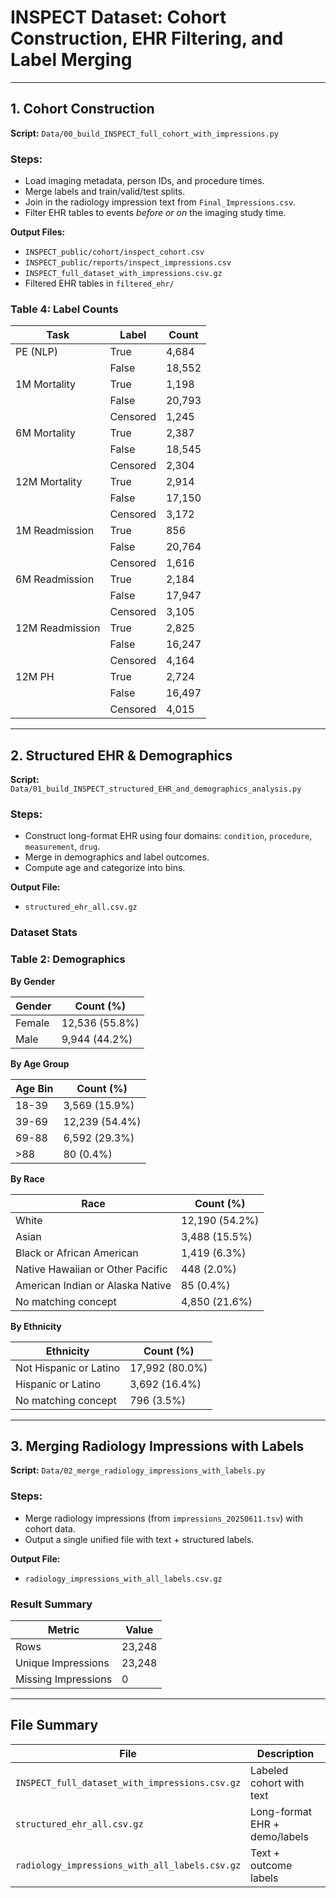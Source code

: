 # INSPECT Dataset: Cohort Construction, EHR Filtering, and Label Merging

---

## 1. Cohort Construction

**Script:** `Data/00_build_INSPECT_full_cohort_with_impressions.py`

### Steps:

* Load imaging metadata, person IDs, and procedure times.
* Merge labels and train/valid/test splits.
* Join in the radiology impression text from `Final_Impressions.csv`.
* Filter EHR tables to events *before or on* the imaging study time.

**Output Files:**

* `INSPECT_public/cohort/inspect_cohort.csv`
* `INSPECT_public/reports/inspect_impressions.csv`
* `INSPECT_full_dataset_with_impressions.csv.gz`
* Filtered EHR tables in `filtered_ehr/`

### Table 4: Label Counts

| Task            | Label    | Count  |
| --------------- | -------- | ------ |
| PE (NLP)        | True     | 4,684  |
|                 | False    | 18,552 |
| 1M Mortality    | True     | 1,198  |
|                 | False    | 20,793 |
|                 | Censored | 1,245  |
| 6M Mortality    | True     | 2,387  |
|                 | False    | 18,545 |
|                 | Censored | 2,304  |
| 12M Mortality   | True     | 2,914  |
|                 | False    | 17,150 |
|                 | Censored | 3,172  |
| 1M Readmission  | True     | 856    |
|                 | False    | 20,764 |
|                 | Censored | 1,616  |
| 6M Readmission  | True     | 2,184  |
|                 | False    | 17,947 |
|                 | Censored | 3,105  |
| 12M Readmission | True     | 2,825  |
|                 | False    | 16,247 |
|                 | Censored | 4,164  |
| 12M PH          | True     | 2,724  |
|                 | False    | 16,497 |
|                 | Censored | 4,015  |

---

## 2. Structured EHR & Demographics

**Script:** `Data/01_build_INSPECT_structured_EHR_and_demographics_analysis.py`

### Steps:

* Construct long-format EHR using four domains: `condition`, `procedure`, `measurement`, `drug`.
* Merge in demographics and label outcomes.
* Compute age and categorize into bins.

**Output File:**

* `structured_ehr_all.csv.gz`

### Dataset Stats

### Table 2: Demographics

**By Gender**

| Gender | Count (%)      |
| ------ | -------------- |
| Female | 12,536 (55.8%) |
| Male   | 9,944 (44.2%)  |

**By Age Group**

| Age Bin | Count (%)      |
| ------- | -------------- |
| 18-39   | 3,569 (15.9%)  |
| 39-69   | 12,239 (54.4%) |
| 69-88   | 6,592 (29.3%)  |
| >88     | 80 (0.4%)      |

**By Race**

| Race                             | Count (%)      |
| -------------------------------- | -------------- |
| White                            | 12,190 (54.2%) |
| Asian                            | 3,488 (15.5%)  |
| Black or African American        | 1,419 (6.3%)   |
| Native Hawaiian or Other Pacific | 448 (2.0%)     |
| American Indian or Alaska Native | 85 (0.4%)      |
| No matching concept              | 4,850 (21.6%)  |

**By Ethnicity**

| Ethnicity              | Count (%)      |
| ---------------------- | -------------- |
| Not Hispanic or Latino | 17,992 (80.0%) |
| Hispanic or Latino     | 3,692 (16.4%)  |
| No matching concept    | 796 (3.5%)     |

---

## 3. Merging Radiology Impressions with Labels

**Script:** `Data/02_merge_radiology_impressions_with_labels.py`

### Steps:

* Merge radiology impressions (from `impressions_20250611.tsv`) with cohort data.
* Output a single unified file with text + structured labels.

**Output File:**

* `radiology_impressions_with_all_labels.csv.gz`

### Result Summary

| Metric              | Value  |
| ------------------- | ------ |
| Rows                | 23,248 |
| Unique Impressions  | 23,248 |
| Missing Impressions | 0      |

---

## File Summary

| File                                           | Description                   |
| ---------------------------------------------- | ----------------------------- |
| `INSPECT_full_dataset_with_impressions.csv.gz` | Labeled cohort with text      |
| `structured_ehr_all.csv.gz`                    | Long-format EHR + demo/labels |
| `radiology_impressions_with_all_labels.csv.gz` | Text + outcome labels         |
